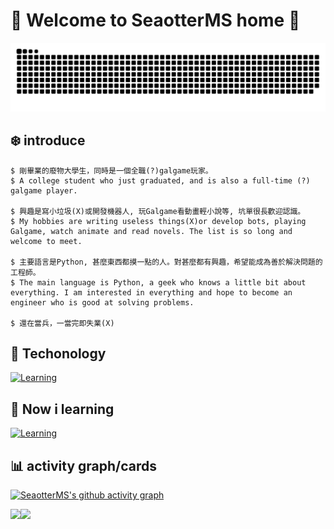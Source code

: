 # :mega: Welcome to SeaotterMS home :mega:
![SeaotterMS's github-user-contribution](github-user-contribution.svg) 
## :snowflake: introduce 
<!-- <div align=center">
  <img src="https://dday-widget.minung.dev/widget?text=New%20Year%20%F0%9F%8E%87&date=2025-01-01&startDate=2024-12-20&theme=theme2" width="50%"/><img src="https://dday-widget.minung.dev/widget?text=Find%20Job&date=2025-01-30&startDate=2024-12-20&theme=theme2" width="50%"/>
</div>  -->

```
$ 剛畢業的廢物大學生，同時是一個全職(?)galgame玩家。
$ A college student who just graduated, and is also a full-time (?) galgame player.

$ 興趣是寫小垃圾(X)或開發機器人, 玩Galgame看動畫輕小說等, 坑單很長歡迎認識。
$ My hobbies are writing useless things(X)or develop bots, playing Galgame, watch animate and read novels. The list is so long and welcome to meet.

$ 主要語言是Python, 甚麼東西都摸一點的人。對甚麼都有興趣，希望能成為善於解決問題的工程師。
$ The main language is Python, a geek who knows a little bit about everything. I am interested in everything and hope to become an engineer who is good at solving problems.

$ 還在當兵，一當完即失業(X)
``` 
## :star2: Techonology 
[![Learning](https://skillicons.dev/icons?i=py,go,nodejs,js,html,css,vue,bootstrap,pug,yarn,express,flask,fastapi,qt,bots,sqlite,debian,vim,git,md,obsidian,notion&theme=light)](https://skillicons.dev) 
## :microscope: Now i learning 
[![Learning](https://skillicons.dev/icons?i=go,discord,bots&theme=light)](https://skillicons.dev) 
## :bar_chart: activity graph/cards 
[![SeaotterMS's github activity graph](https://github-readme-activity-graph.vercel.app/graph?username=peter910820&bg_color=1d161a&color=be4bb6&line=4c9e9d&point=eb7070&area=true&hide_border=true)](https://github.com/ashutosh00710/github-readme-activity-graph) 
<div align=center">
  <img src="http://github-profile-summary-cards.vercel.app/api/cards/most-commit-language?username=peter910820&theme=zenburn&exclude=HTML" width="50%"/><img src="http://github-profile-summary-cards.vercel.app/api/cards/stats?username=peter910820&theme=zenburn" width="50%"/>
</div>

<!-- <img src="https://raw.githubusercontent.com/peter910820/github-profile-card/refs/heads/main/chart/peter910820_profile.svg" width="50%" height="50%"/> -->